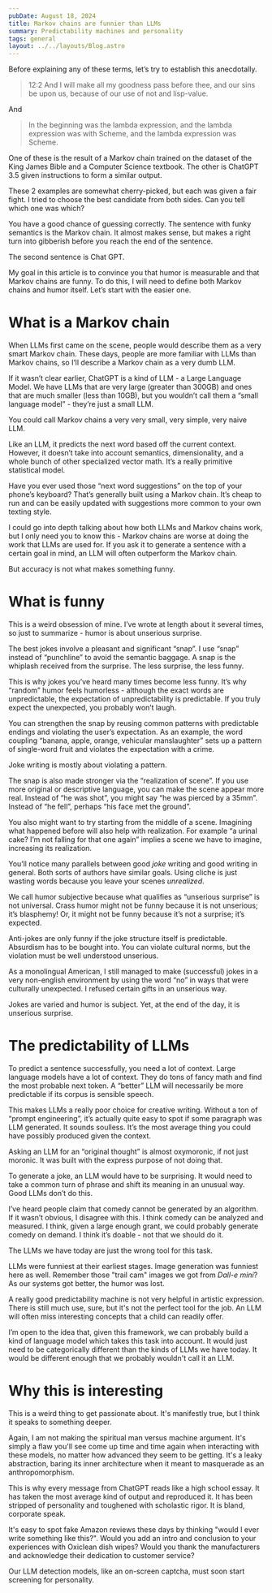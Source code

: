 ```yaml
---
pubDate: August 18, 2024
title: Markov chains are funnier than LLMs
summary: Predictability machines and personality
tags: general
layout: ../../layouts/Blog.astro
---
```


Before explaining any of these terms, let’s try to establish this anecdotally.

> 12:2 And I will make all my goodness pass before thee, and our sins be upon us, because of our use of not and lisp-value.

And

> In the beginning was the lambda expression, and the lambda expression was with Scheme, and the lambda expression was Scheme.

One of these is the result of a Markov chain trained on the dataset of the King James Bible and a Computer Science textbook. The other is ChatGPT 3.5 given instructions to form a similar output.

These 2 examples are somewhat cherry-picked, but each was given a fair fight. I tried to choose the best candidate from both sides. Can you tell which one was which?

You have a good chance of guessing correctly. The sentence with funky semantics is the Markov chain. It almost makes sense, but makes a right turn into gibberish before you reach the end of the sentence.

The second sentence is Chat GPT.

My goal in this article is to convince you that humor is measurable and that Markov chains are funny. To do this, I will need to define both Markov chains and humor itself. Let’s start with the easier one.

# What is a Markov chain

When LLMs first came on the scene, people would describe them as a very smart Markov chain. These days, people are more familiar with LLMs than Markov chains, so I’ll describe a Markov chain as a very dumb LLM.

If it wasn’t clear earlier, ChatGPT is a kind of LLM - a Large Language Model. We have LLMs that are very large (greater than 300GB) and ones that are much smaller (less than 10GB), but you wouldn’t call them a “small language model” - they’re just a small LLM.

You could call Markov chains a very very small, very simple, very naive LLM.

Like an LLM, it predicts the next word based off the current context. However, it doesn’t take into account semantics, dimensionality, and a whole bunch of other specialized vector math. It’s a really primitive statistical model.

Have you ever used those “next word suggestions” on the top of your phone’s keyboard? That’s generally built using a Markov chain. It’s cheap to run and can be easily updated with suggestions more common to your own texting style.

I could go into depth talking about how both LLMs and Markov chains work, but I only need you to know this - Markov chains are worse at doing the work that LLMs are used for. If you ask it to generate a sentence with a certain goal in mind, an LLM will often outperform the Markov chain.

But accuracy is not what makes something funny.

# What is funny

This is a weird obsession of mine. I’ve wrote at length about it several times, so just to summarize - humor is about unserious surprise.

The best jokes involve a pleasant and significant “snap”. I use “snap” instead of “punchline” to avoid the semantic baggage. A snap is the whiplash received from the surprise. The less surprise, the less funny.

This is why jokes you’ve heard many times become less funny. It’s why “random” humor feels humorless - although the exact words are unpredictable, the expectation of unpredictability is predictable. If you truly expect the unexpected, you probably won’t laugh.

You can strengthen the snap by reusing common patterns with predictable endings and violating the user’s expectation. As an example, the word coupling “banana, apple, orange, vehicular manslaughter” sets up a pattern of single-word fruit and violates the expectation with a crime.

Joke writing is mostly about violating a pattern.

The snap is also made stronger via the “realization of scene”. If you use more original or descriptive language, you can make the scene appear more real. Instead of “he was shot”, you might say “he was pierced by a 35mm”. Instead of “he fell”, perhaps “his face met the ground”.

You also might want to try starting from the middle of a scene. Imagining what happened before will also help with realization. For example “a urinal cake? I’m not falling for that one again” implies a scene we have to imagine, increasing its realization.

You’ll notice many parallels between good _joke_ writing and good writing in general. Both sorts of authors have similar goals. Using cliche is just wasting words because you leave your scenes *unrealized*.

We call humor subjective because what qualifies as “unserious surprise” is not universal. Crass humor might not be funny because it is not unserious; it’s blasphemy! Or, it might not be funny because it’s not a surprise; it’s expected.

Anti-jokes are only funny if the joke structure itself is predictable. Absurdism has to be bought into. You can violate cultural norms, but the violation must be well understood unserious.

As a monolingual American, I still managed to make (successful) jokes in a very non-english environment by using the word “no” in ways that were culturally unexpected. I refused certain gifts in an unserious way.

Jokes are varied and humor is subject. Yet, at the end of the day, it is unserious surprise.

# The predictability of LLMs

To predict a sentence successfully, you need a lot of context. Large language models have a lot of context. They do tons of fancy math and find the most probable next token. A “better” LLM will necessarily be more predictable if its corpus is sensible speech.

This makes LLMs a really poor choice for creative writing. Without a ton of “prompt engineering”, it’s actually quite easy to spot if some paragraph was LLM generated. It sounds soulless. It’s the most average thing you could have possibly produced given the context.

Asking an LLM for an “original thought” is almost oxymoronic, if not just moronic. It was built with the express purpose of not doing that.

To generate a joke, an LLM would have to be surprising. It would need to take a common turn of phrase and shift its meaning in an unusual way. Good LLMs don’t do this.

I’ve heard people claim that comedy cannot be generated by an algorithm. If it wasn’t obvious, I disagree with this. I think comedy can be analyzed and measured. I think, given a large enough grant, we could probably generate comedy on demand. I think it’s doable - not that we should do it.

The LLMs we have today are just the wrong tool for this task.

LLMs were funniest at their earliest stages. Image generation was funniest here as well. Remember those "trail cam" images we got from *Dall-e mini*? As our systems got better, the humor was lost.

A really good predictability machine is not very helpful in artistic expression. There is still much use, sure, but it's not the perfect tool for the job. An LLM will often miss interesting concepts that a child can readily offer.

I’m open to the idea that, given this framework, we can probably build a kind of language model which takes this task into account. It would just need to be categorically different than the kinds of LLMs we have today. It would be different enough that we probably wouldn't call it an LLM.

# Why this is interesting

This is a weird thing to get passionate about. It's manifestly true, but I think it speaks to something deeper. 

Again, I am not making the spiritual man versus machine argument. It's simply a flaw you'll see come up time and time again when interacting with these models, no matter how advanced they seem to be getting. It's a leaky abstraction, baring its inner architecture when it meant to masquerade as an anthropomorphism. 

This is why every message from ChatGPT reads like a high school essay. It has taken the most average kind of output and reproduced it. It has been stripped of personality and toughened with scholastic rigor. It is bland, corporate speak. 

It's easy to spot fake Amazon reviews these days by thinking "would I ever write something like this?". Would you add an intro and conclusion to your experiences with Oxiclean dish wipes? Would you thank the manufacturers and acknowledge their dedication to customer service? 

Our LLM detection models, like an on-screen captcha, must soon start screening for personality. 
